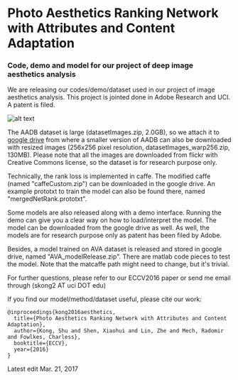 # Photo Aesthetics Ranking Network with Attributes and Content Adaptation
### Code, demo and model for our project of deep image aesthetics analysis

We are releasing our codes/demo/dataset used in our project of image aesthetics analysis. This project is jointed done in Adobe Research and UCI. A patent is filed.

![alt text](http://www.ics.uci.edu/~skong2/img/aestheticsDemoFigure.png "display")

The AADB dataset is large (datasetImages.zip, 2.0GB), so we attach it to [google drive](https://drive.google.com/open?id=0BxeylfSgpk1MOVduWGxyVlJFUHM) from where a smaller version of AADB can also be downloaded with resized images (256x256 pixel resolution, datasetImages_warp256.zip, 130MB). Please note that all the images are downloaded from flickr with Creative Commons license, so the dataset is for research purpose only.

Technically, the rank loss is implemented in caffe. The modified caffe (named "caffeCustom.zip") can be downloaded in the google drive. An example prototxt to train the model can also be found there, named "mergedNetRank.prototxt". 

Some models are also released along with a demo interface. Running the demo can give you a clear way on how to load/interpret the model. The model can be downloaded from the google drive as well. As well, the models are for research purpose only as patent has been filed by Adobe.

Besides, a model trained on AVA dataset is released and stored in google drive, named "AVA_modelRelease.zip". There are matlab code pieces to test the model. Note that the matcaffe path might need to change, but it's trivial.

For further questions, please refer to our ECCV2016 paper or send me email through (skong2 AT uci DOT edu)

If you find our model/method/dataset useful, please cite our work:

    @inproceedings{kong2016aesthetics,
      title={Photo Aesthetics Ranking Network with Attributes and Content Adaptation},
      author={Kong, Shu and Shen, Xiaohui and Lin, Zhe and Mech, Radomir and Fowlkes, Charless},
      booktitle={ECCV},
      year={2016}
    }

Latest edit
Mar. 21, 2017


